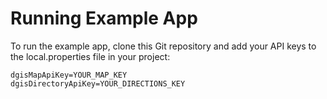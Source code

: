 # Running Example App

To run the example app, clone this Git repository and add your API keys to the local.properties file in your project:

```
dgisMapApiKey=YOUR_MAP_KEY
dgisDirectoryApiKey=YOUR_DIRECTIONS_KEY
```
